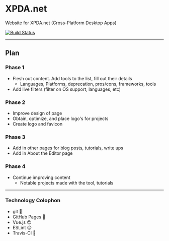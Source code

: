 # XPDA.net

Website for XPDA.net (Cross-Platform Desktop Apps)

[![Build Status](https://travis-ci.org/xpdanet/xpdanet.github.io.svg?branch=master)](https://travis-ci.org/xpdanet/xpdanet.github.io)

* * *

## Plan

### Phase 1

* Flesh out content. Add tools to the list, fill out their details
   * Languages, Platforms, deprecation, pros/cons, frameworks, tools
* Add live filters (filter on OS support, languages, etc)

### Phase 2

* Improve design of page
* Obtain, optimize, and place logo's for projects
* Create logo and favicon

### Phase 3

* Add in other pages for blog posts, tutorials, write ups
* Add in About the Editor page

### Phase 4

* Continue improving content
   * Notable projects made with the tool, tutorials

* * *

### Technology Colophon

* git :grimacing:
* GitHub Pages :notebook:
* Vue.js :heart_eyes:
* ESLint :relieved:
* Travis-CI :rainbow:
